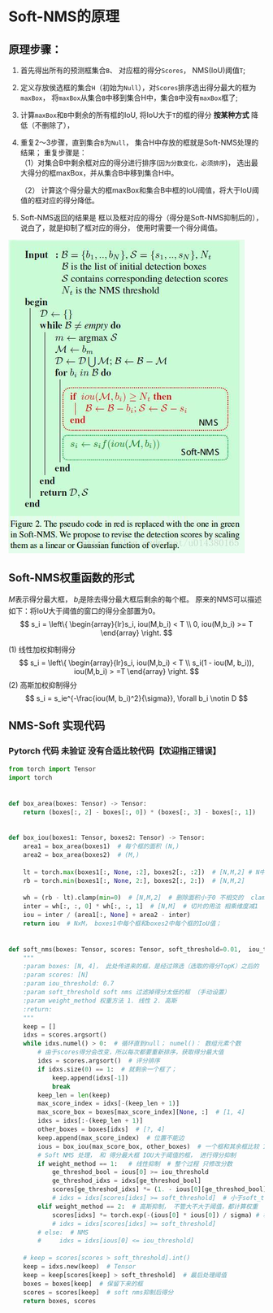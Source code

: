 # Soft-NMS的原理

## 原理步骤：
1. 首先得出所有的预测框集合`B`、 对应框的得分`Scores`， NMS(IoU)阈值`T`;
2.  定义存放侯选框的集合`H`（初始为`Null`），对`Scores`排序选出得分最大的框为`maxBox`， 将`maxBox`从集合`B`中移到集合H中，集合`B`中没有`maxBox`框了;
3. 计算`maxBox`和`B`中剩余的所有框的IoU, 将IoU大于`T`的框的得分  **按某种方式** 降低（不删除了），
4. 重复2～3步骤，直到集合`B`为`Null`， 集合H中存放的框就是Soft-NMS处理的结果；
     重复步骤是：  
    （1）对集合B中剩余框对应的得分进行排序(`因为分数变化，必须排序`)， 选出最大得分的框maxBox，并从集合B中移到集合H中。
    
    （2） 计算这个得分最大的框maxBox和集合B中框的IoU阈值，将大于IoU阈值的框对应的得分降低。
5.  Soft-NMS返回的结果是 框以及框对应的得分（得分是Soft-NMS抑制后的），说白了，就是抑制了框对应的得分， 使用时需要一个得分阈值。

![softnms](soft_nms.jpeg)

## Soft-NMS权重函数的形式
$M$表示得分最大框， $b_i$是除去得分最大框后剩余的每个框。
原来的NMS可以描述如下：将IoU大于阈值的窗口的得分全部置为0。
$$
s_i = \left\{
    \begin{array}{lr}s_i, iou(M,b_i) < T \\ 0,  iou(M,b_i) >= T
    \end{array}
    \right.
$$

(1) 线性加权抑制得分
$$
s_i = \left\{
    \begin{array}{lr}s_i,   iou(M,b_i) < T \\ s_i(1 - iou(M, b_i)),  iou(M,b_i) > =T
    \end{array}
    \right.
$$
(2) 高斯加权抑制得分
$$
s_i = s_ie^{-\frac{iou(M, b_i)^2}{\sigma}},  \forall b_i \notin D
$$

## NMS-Soft 实现代码
### Pytorch 代码  未验证 没有合适比较代码【欢迎指正错误】
```python
from torch import Tensor
import torch


def box_area(boxes: Tensor) -> Tensor:
    return (boxes[:, 2] - boxes[:, 0]) * (boxes[:, 3] - boxes[:, 1])


def box_iou(boxes1: Tensor, boxes2: Tensor) -> Tensor:
    area1 = box_area(boxes1)  # 每个框的面积 (N,)
    area2 = box_area(boxes2)  # (M,)

    lt = torch.max(boxes1[:, None, :2], boxes2[:, :2])  # [N,M,2] # N中一个和M个比较； 所以由N，M 个
    rb = torch.min(boxes1[:, None, 2:], boxes2[:, 2:])  # [N,M,2]

    wh = (rb - lt).clamp(min=0)  # [N,M,2]  # 删除面积小于0 不相交的  clamp 钳；夹钳；
    inter = wh[:, :, 0] * wh[:, :, 1]  # [N,M]  # 切片的用法 相乘维度减1
    iou = inter / (area1[:, None] + area2 - inter)
    return iou  # NxM， boxes1中每个框和boxes2中每个框的IoU值；


def soft_nms(boxes: Tensor, scores: Tensor, soft_threshold=0.01,  iou_threshold=0.7, weight_method=2, sigma=0.5):
    """
    :param boxes: [N, 4]， 此处传进来的框，是经过筛选（选取的得分TopK）之后的
    :param scores: [N]
    :param iou_threshold: 0.7
    :param soft_threshold soft nms 过滤掉得分太低的框 （手动设置）
    :param weight_method 权重方法 1. 线性 2. 高斯
    :return:
    """
    keep = []
    idxs = scores.argsort()
    while idxs.numel() > 0:  # 循环直到null； numel()： 数组元素个数
        # 由于scores得分会改变，所以每次都要重新排序，获取得分最大值
        idxs = scores.argsort()  # 评分排序
        if idxs.size(0) == 1:  # 就剩余一个框了；
            keep.append(idxs[-1])  
            break
        keep_len = len(keep)
        max_score_index = idxs[-(keep_len + 1)]
        max_score_box = boxes[max_score_index][None, :]  # [1, 4]
        idxs = idxs[:-(keep_len + 1)]
        other_boxes = boxes[idxs]  # [?, 4]
        keep.append(max_score_index)  # 位置不能边
        ious = box_iou(max_score_box, other_boxes)  # 一个框和其余框比较 1XM
        # Soft NMS 处理， 和 得分最大框 IOU大于阈值的框， 进行得分抑制
        if weight_method == 1:   # 线性抑制  # 整个过程 只修改分数
            ge_threshod_bool = ious[0] >= iou_threshold
            ge_threshod_idxs = idxs[ge_threshod_bool]
            scores[ge_threshod_idxs] *= (1. - ious[0][ge_threshod_bool])  # 小于IoU阈值的不变
            # idxs = idxs[scores[idxs] >= soft_threshold]  # 小于soft_threshold删除， 经过抑制后 阈值会越来越小；
        elif weight_method == 2:  # 高斯抑制， 不管大不大于阈值，都计算权重
            scores[idxs] *= torch.exp(-(ious[0] * ious[0]) / sigma) # 权重(0, 1]
            # idxs = idxs[scores[idxs] >= soft_threshold]
        # else:  # NMS
        #     idxs = idxs[ious[0] <= iou_threshold]

    # keep = scores[scores > soft_threshold].int()
    keep = idxs.new(keep)  # Tensor
    keep = keep[scores[keep] > soft_threshold]  # 最后处理阈值
    boxes = boxes[keep]  # 保留下来的框
    scores = scores[keep]  # soft nms抑制后得分
    return boxes, scores
```


